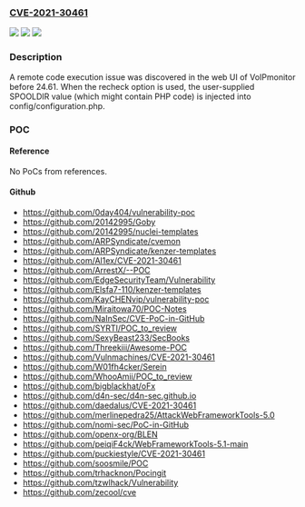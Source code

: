 ### [CVE-2021-30461](https://cve.mitre.org/cgi-bin/cvename.cgi?name=CVE-2021-30461)
![](https://img.shields.io/static/v1?label=Product&message=n%2Fa&color=blue)
![](https://img.shields.io/static/v1?label=Version&message=n%2Fa&color=blue)
![](https://img.shields.io/static/v1?label=Vulnerability&message=n%2Fa&color=brighgreen)

### Description

A remote code execution issue was discovered in the web UI of VoIPmonitor before 24.61. When the recheck option is used, the user-supplied SPOOLDIR value (which might contain PHP code) is injected into config/configuration.php.

### POC

#### Reference
No PoCs from references.

#### Github
- https://github.com/0day404/vulnerability-poc
- https://github.com/20142995/Goby
- https://github.com/20142995/nuclei-templates
- https://github.com/ARPSyndicate/cvemon
- https://github.com/ARPSyndicate/kenzer-templates
- https://github.com/Al1ex/CVE-2021-30461
- https://github.com/ArrestX/--POC
- https://github.com/EdgeSecurityTeam/Vulnerability
- https://github.com/Elsfa7-110/kenzer-templates
- https://github.com/KayCHENvip/vulnerability-poc
- https://github.com/Miraitowa70/POC-Notes
- https://github.com/NaInSec/CVE-PoC-in-GitHub
- https://github.com/SYRTI/POC_to_review
- https://github.com/SexyBeast233/SecBooks
- https://github.com/Threekiii/Awesome-POC
- https://github.com/Vulnmachines/CVE-2021-30461
- https://github.com/W01fh4cker/Serein
- https://github.com/WhooAmii/POC_to_review
- https://github.com/bigblackhat/oFx
- https://github.com/d4n-sec/d4n-sec.github.io
- https://github.com/daedalus/CVE-2021-30461
- https://github.com/merlinepedra25/AttackWebFrameworkTools-5.0
- https://github.com/nomi-sec/PoC-in-GitHub
- https://github.com/openx-org/BLEN
- https://github.com/peiqiF4ck/WebFrameworkTools-5.1-main
- https://github.com/puckiestyle/CVE-2021-30461
- https://github.com/soosmile/POC
- https://github.com/trhacknon/Pocingit
- https://github.com/tzwlhack/Vulnerability
- https://github.com/zecool/cve

